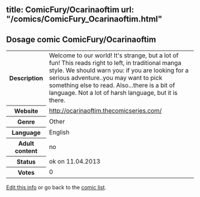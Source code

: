 title: ComicFury/Ocarinaoftim
url: "/comics/ComicFury_Ocarinaoftim.html"
---
Dosage comic ComicFury/Ocarinaoftim
-----------------------------------------

<table class="comicinfo">
<tr>
<th>Description</th><td>Welcome to our world! It's strange, but a lot of fun! This reads right to left, in traditional manga style. We should warn you: if you are looking for a serious adventure..you may want to pick something else to read. Also...there is a bit of language. Not a lot of harsh language, but it is there.</td>
</tr>
<tr>
<th>Website</th><td><a href="http://ocarinaoftim.thecomicseries.com/">http://ocarinaoftim.thecomicseries.com/</a></td>
</tr>
<tr>
<th>Genre</th><td>Other</td>
</tr>
<tr>
<th>Language</th><td>English</td>
</tr>
<tr>
<th>Adult content</th><td>no</td>
</tr>
<tr>
<th>Status</th><td>ok on 11.04.2013</td>
</tr>
<tr>
<th>Votes</th><td>0</div></td>
</tr>
</table>

[Edit this info](/comics/ComicFury_Ocarinaoftim_edit.html) or go back to the [comic list](../comic-index.html).
